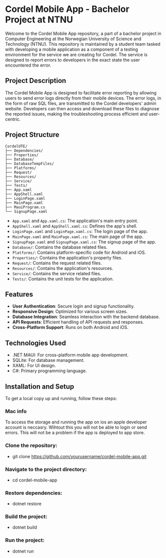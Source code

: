 # Cordel Mobile App - Bachelor Project at NTNU

Welcome to the Cordel Mobile App repository, a part of a bachelor project in Computer Engineering at the Norwegian University of Science and Technology (NTNU). This repository is maintained by a student team tasked with developing a mobile application as a component of a testing environment for the service we are creating for Cordel. The service is designed to report errors to developers in the exact state the user encountered the error.

## Project Description

The Cordel Mobile App is designed to facilitate error reporting by allowing users to send error logs directly from their mobile devices. The error logs, in the form of raw SQL files, are transmitted to the Cordel developers' admin website. Developers can then access and download these files to diagnose the reported issues, making the troubleshooting process efficient and user-centric.



## Project Structure

```
CordelUTE/
├── Dependencies/
├── Properties/
├── Database/
├── DatabaseTempFiles/
├── Platforms/
├── Request/
├── Resources/
├── Service/
├── Tests/
├── App.xaml
├── AppShell.xaml
├── LoginPage.xaml
├── MainPage.xaml
├── MauiProgram.cs
└── SignupPage.xaml
```


- `App.xaml` and `App.xaml.cs`: The application's main entry point.
- `AppShell.xaml` and `AppShell.xaml.cs`: Defines the app's shell.
- `LoginPage.xaml` and `LoginPage.xaml.cs`: The login page of the app.
- `MainPage.xaml` and `MainPage.xaml.cs`: The main page of the app.
- `SignupPage.xaml` and `SignupPage.xaml.cs`: The signup page of the app.
- `Database/`: Contains the database related files.
- `Platforms/`: Contains platform-specific code for Android and iOS.
- `Properties/`: Contains the application's property files.
- `Request/`: Contains the request related files.
- `Resources/`: Contains the application's resources.
- `Service/`: Contains the service related files.
- `Tests/`: Contains the unit tests for the application.

## Features

- **User Authentication**: Secure login and signup functionality.
- **Responsive Design**: Optimized for various screen sizes.
- **Database Integration**: Seamless interaction with the backend database.
- **API Requests**: Efficient handling of API requests and responses.
- **Cross-Platform Support**: Runs on both Android and iOS.


## Technologies Used
* .NET MAUI: For cross-platform mobile app development.
* SQLite: For database management.
* XAML: For UI design.
* C#: Primary programming language.

## Installation and Setup
To get a local copy up and running, follow these steps:

### Mac info
To access the storage and running the app on ios an apple developer account is neccasry. Wihtout this you will not be able to login or send errors. This will not be a problem if the app is deployed to app store.

### Clone the repository:
- git clone https://github.com/yourusername/cordel-mobile-app.git

### Navigate to the project directory:
- cd cordel-mobile-app

### Restore dependencies:
- dotnet restore

### Build the project:
- dotnet build

### Run the project:
- dotnet run
